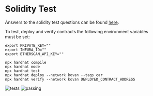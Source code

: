 # Solidity Test

Answers to the solidity test questions can be found [here](ANSWERS.md).

To test, deploy and verify contracts the following environment variables must be set:

```shell
export PRIVATE_KEY=""
export INFURA_ID=""
export ETHERSCAN_API_KEY=""
```

```shell
npx hardhat compile
npx hardhat node
npx hardhat test
npx hardhat deploy --network kovan --tags car
npx hardhat verify --network kovan DEPLOYED_CONTRACT_ADDRESS
```

![tests](./cache/test_out.png)
![passing](./cache/passing.png)
